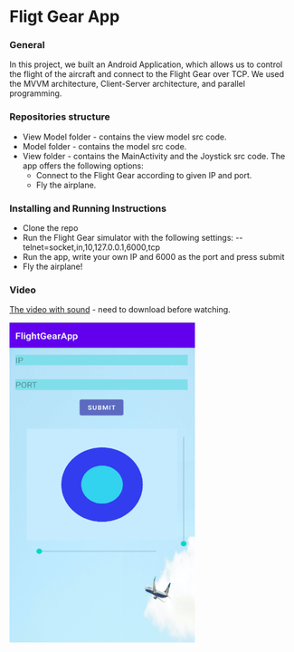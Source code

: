 # Fligt Gear App
### General
In this project, we built an Android Application, which allows us to control the flight of the aircraft and connect to the Flight Gear over TCP. We used the MVVM architecture, Client-Server architecture, and parallel programming.

### Repositories structure
- View Model folder - contains the view model src code.
- Model folder - contains the model src code.
- View folder - contains the MainActivity and the Joystick src code.
The app offers the following options:
	- Connect to the Flight Gear according to given IP and port.
	- Fly the airplane.
  
### Installing and Running Instructions
- Clone the repo
- Run the Flight Gear simulator with the following settings:
--telnet=socket,in,10,127.0.0.1,6000,tcp
- Run the app, write your own IP and 6000 as the port and press submit
- Fly the airplane!

### Video
[The video with sound](FG_app_video.mp4) - need to download before watching.

![](app_screen.png)
